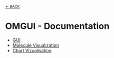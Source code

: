 <sub>[&larr; BACK](../)</sub>

# OMGUI - Documentation<!-- omit in toc -->

-   [GUI](gui.md)
-   [Molecule Visualization](molviz.md)
-   [Chart Vizualisation](chartviz.md)
